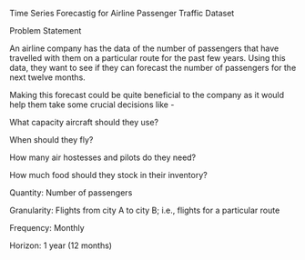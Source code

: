Time Series Forecastig for Airline Passenger Traffic Dataset

Problem Statement

An airline company has the data of the number of passengers that have travelled with them on a particular route for the past few years. Using this data, they want to see if they can forecast the number of passengers for the next twelve months.

Making this forecast could be quite beneficial to the company as it would help them take some crucial decisions like -

What capacity aircraft should they use?

When should they fly?

How many air hostesses and pilots do they need?

How much food should they stock in their inventory?

Quantity: Number of passengers

Granularity: Flights from city A to city B; i.e., flights for a particular route

Frequency: Monthly

Horizon: 1 year (12 months)
